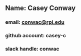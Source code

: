 ## Name: Casey Conway 
### email: conwac@rpi.edu 
### github account: casey-c
### slack handle: conwac
